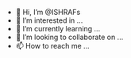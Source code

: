- 👋 Hi, I’m @ISHRAFs
- 👀 I’m interested in ...
- 🌱 I’m currently learning ...
- 💞️ I’m looking to collaborate on ...
- 📫 How to reach me ...

<!---
ISHRAFs/ISHRAFs is a ✨ special ✨ repository because its `README.md` (this file) appears on your GitHub profile.
You can click the Preview link to take a look at your changes.
--->
